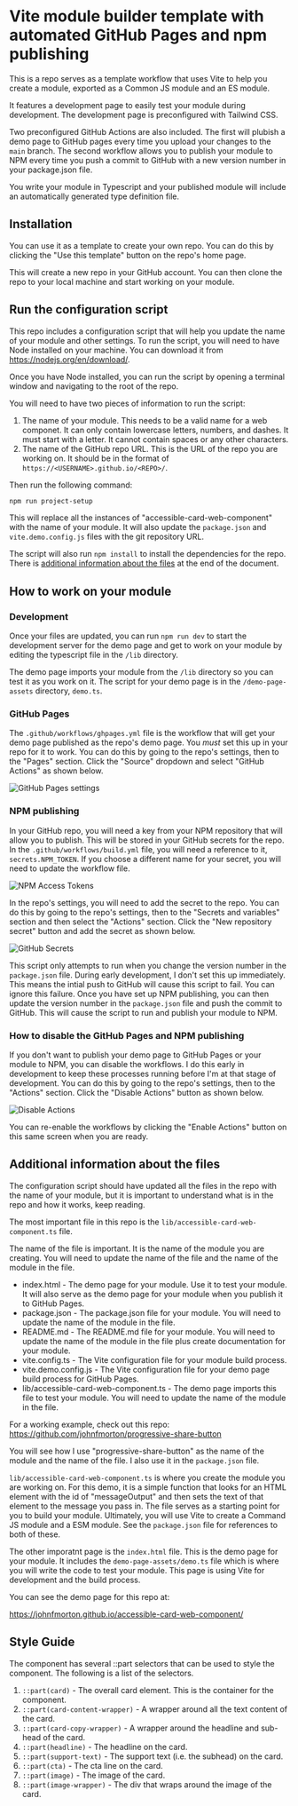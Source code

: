 # Vite module builder template with automated GitHub Pages and npm publishing

This is a repo serves as a template workflow that uses Vite to help you create a module, exported as a Common JS module and an ES module.

It  features a development page to easily test your module during development. The development page is preconfigured with Tailwind CSS.

Two preconfigured GitHub Actions are also included. The first will plubish a demo page to GitHub pages every time you upload your changes to the `main` branch. The second workflow allows you to publish your module to NPM every time you push a commit to GitHub with a new version number in your package.json file.

You write your module in Typescript and your published module will include an automatically generated type definition file.

## Installation

You can use it as a template to create your own repo. You can do this by clicking the "Use this template" button on the repo's home page.

This will create a new repo in your GitHub account. You can then clone the repo to your local machine and start working on your module.

## Run the configuration script

This repo includes a configuration script that will help you update the name of your module and other settings. To run the script, you will need to have Node installed on your machine. You can download it from https://nodejs.org/en/download/.

Once you have Node installed, you can run the script by opening a terminal window and navigating to the root of the repo.

You will need to have two pieces of information to run the script:

1. The name of your module. This needs to be a valid name for a web componet. It can only contain lowercase letters, numbers, and dashes. It must start with a letter. It cannot contain spaces or any other characters.
2. The name of the GitHub repo URL. This is the URL of the repo you are working on. It should be in the format of `https://<USERNAME>.github.io/<REPO>/`.


Then run the following command:

```bash
npm run project-setup
```

This will replace all the instances of "accessible-card-web-component" with the name of your module. It will also update the `package.json` and `vite.demo.config.js` files with the git repository URL.

The script will also run `npm install` to install the dependencies for the repo. There is [additional information about the files](#additional-information-about-the-files) at the end of the document.


## How to work on your module

### Development

Once your files are updated, you can run `npm run dev` to start the development server for the demo page and get to work on your module by editing the typescript file in the `/lib` directory.

The demo page imports your module from the `/lib` directory so you can test it as you work on it. The script for your demo page is in the `/demo-page-assets` directory, `demo.ts`.

### GitHub Pages

The `.github/workflows/ghpages.yml` file is the workflow that will get your demo page published as the repo's demo page. You *must* set this up in your repo for it to work. You can do this by going to the repo's settings, then to the "Pages" section. Click the "Source" dropdown and select "GitHub Actions" as shown below.

![GitHub Pages settings](./docs/gh-pages-settings.png)

### NPM publishing

In your GitHub repo, you will need a key from your NPM repository that will allow you to publish. This will be stored in your GitHub secrets for the repo. In the `.github/workflows/build.yml` file, you will need a reference to it, `secrets.NPM_TOKEN`. If you choose a different name for your secret, you will need to update the workflow file.

![NPM Access Tokens](./docs/npm-access-tokens.png)

In the repo's settings, you will need to add the secret to the repo. You can do this by going to the repo's settings, then to the "Secrets and variables" section and then select the "Actions" section. Click the "New repository secret" button and add the secret as shown below.

![GitHub Secrets](./docs/gh-secrets.png)

This script only attempts to run when you change the version number in the `package.json` file. During early development, I don't set this up immediately. This means the intial push to GitHub will cause this script to fail. You can ignore this failure. Once you have set up NPM publishing, you can then update the version number in the `package.json` file and push the commit to GitHub. This will cause the script to run and publish your module to NPM.

### How to disable the GitHub Pages and NPM publishing

If you don't want to publish your demo page to GitHub Pages or your module to NPM, you can disable the workflows. I do this early in development to keep these processes running before I'm at that stage of development. You can do this by going to the repo's settings, then to the "Actions" section. Click the "Disable Actions" button as shown below.

![Disable Actions](./docs/gh-action-disable-workflow.png)

You can re-enable the workflows by clicking the "Enable Actions" button on this same screen when you are ready.


## Additional information about the files

The configuration script should have updated all the files in the repo with the name of your module, but it is important to understand what is in the repo and how it works, keep reading.

The most important file in this repo is the `lib/accessible-card-web-component.ts` file.

The name of the file is important. It is the name of the module you are creating. You will need to update the name of the file and the name of the module in the file.

* index.html - The demo page for your module. Use it to test your module. It will also serve as the demo page for your module when you publish it to GitHub Pages.
* package.json - The package.json file for your module. You will need to update the name of the module in the file.
* README.md - The README.md file for your module. You will need to update the name of the module in the file plus create documentation for your module.
* vite.config.ts - The Vite configuration file for your module build process.
* vite.demo.config.js - The Vite configuration file for your demo page build process for GitHub Pages.
* lib/accessible-card-web-component.ts - The demo page imports this file to test your module. You will need to update the name of the module in the file.

For a working example, check out this repo: https://github.com/johnfmorton/progressive-share-button

You will see how I use "progressive-share-button" as the name of the module and the name of the file. I also use it in the `package.json` file.

`lib/accessible-card-web-component.ts` is where you create the module you are working on. For this demo, it is a simple function that looks for an HTML element with the id of "messageOutput" and then sets the text of that element to the message you pass in. The file serves as a starting point for you to build your module. Ultimately, you will use Vite to create a Command JS module and a ESM module. See the `package.json` file for references to both of these.

The other imporatnt page is the `index.html` file. This is the demo page for your module. It includes the `demo-page-assets/demo.ts` file which is where you will write the code to test your module. This page is using Vite for development and the build process.

You can see the demo page for this repo at:

https://johnfmorton.github.io/accessible-card-web-component/


## Style Guide

The component has several ::part selectors that can be used to style the component. The following is a list of the selectors.

1. `::part(card)` - The overall card element. This is the container for the component.
2. `::part(card-content-wrapper)` - A wrapper around all the text content of the card.
3. `::part(card-copy-wrapper)` - A wrapper around the headline and sub-head of the card.
4. `::part(headline)` - The headline on the card.
5. `::part(support-text)` - The support text (i.e. the subhead) on the card.
6. `::part(cta)` - The cta line on the card.
7. `::part(image)` - The image of the card.
8. `::part(image-wrapper)` - The div that wraps around the image of the card.
